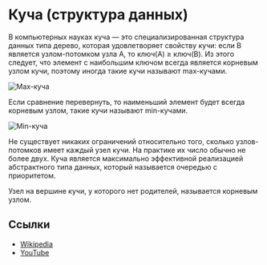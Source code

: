# Куча (структура данных)

В компьютерных науках куча — это специализированная структура данных типа дерево, которая удовлетворяет свойству кучи:
если B является узлом-потомком узла A, то ключ(A) ≥ ключ(B). Из этого следует, что элемент с наибольшим ключом всегда
является корневым узлом кучи, поэтому иногда такие кучи называют max-кучами.

![Max-куча](https://upload.wikimedia.org/wikipedia/commons/3/38/Max-Heap.svg)

Если сравнение перевернуть, то наименьший элемент будет всегда корневым узлом, такие кучи называют min-кучами.

![Min-куча](https://user-images.githubusercontent.com/17690376/107872731-50a35100-6ed2-11eb-93bc-0a8a25243e18.jpg)

Не существует никаких ограничений относительно того, сколько узлов-потомков имеет каждый узел кучи. На практике их
число обычно не более двух. Куча является максимально эффективной реализацией абстрактного типа данных, который
называется очередью с приоритетом.

Узел на вершине кучи, у которого нет родителей, называется корневым узлом.

## Ссылки

- [Wikipedia](https://ru.wikipedia.org/wiki/Куча_(структура_данных))
- [YouTube](https://www.youtube.com/watch?v=noQ4SUoqrQA)
